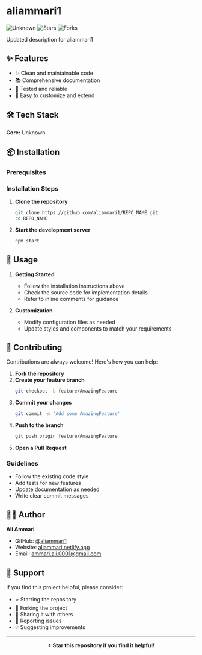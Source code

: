 # aliammari1

![Unknown](https://img.shields.io/badge/Unknown-informational?style=flat&logo=unknown&logoColor=white&color=blue) ![Stars](https://img.shields.io/github/stars/aliammari1/aliammari1?style=social) ![Forks](https://img.shields.io/github/forks/aliammari1/aliammari1?style=social)

Updated description for aliammari1

## ✨ Features

- ✨ Clean and maintainable code
- 📚 Comprehensive documentation
- 🧪 Tested and reliable
- 🔧 Easy to customize and extend


## 🛠️ Tech Stack

**Core:** Unknown



## 📦 Installation

### Prerequisites


### Installation Steps

1. **Clone the repository**
   ```bash
   git clone https://github.com/aliammari1/REPO_NAME.git
   cd REPO_NAME
   ```

3. **Start the development server**
   ```bash
   npm start
   ```



## 🚀 Usage

1. **Getting Started**
   - Follow the installation instructions above
   - Check the source code for implementation details
   - Refer to inline comments for guidance

2. **Customization**
   - Modify configuration files as needed
   - Update styles and components to match your requirements



## 🤝 Contributing

Contributions are always welcome! Here's how you can help:

1. **Fork the repository**
2. **Create your feature branch**
   ```bash
   git checkout -b feature/AmazingFeature
   ```
3. **Commit your changes**
   ```bash
   git commit -m 'Add some AmazingFeature'
   ```
4. **Push to the branch**
   ```bash
   git push origin feature/AmazingFeature
   ```
5. **Open a Pull Request**

### Guidelines

- Follow the existing code style
- Add tests for new features
- Update documentation as needed
- Write clear commit messages


## 👨‍💻 Author

**Ali Ammari**
- GitHub: [@aliammari1](https://github.com/aliammari1)
- Website: [aliammari.netlify.app](https://aliammari.netlify.app)
- Email: ammari.ali.0001@gmail.com

## 💖 Support

If you find this project helpful, please consider:
- ⭐ Starring the repository
- 🍴 Forking the project
- 📢 Sharing it with others
- 🐛 Reporting issues
- 💡 Suggesting improvements

---

<div align="center">
  <strong>⭐ Star this repository if you find it helpful!</strong>
</div>
